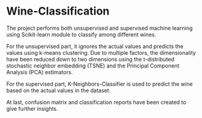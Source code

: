 # Wine-Classification
The project performs both unsupervised and supervised machine learning using Scikit-learn module to classify among different wines. 

For the unsupervised part, it ignores the actual values and predicts the values using k-means clustering. 
Due to multiple factors, the dimensionality have been reduced down to two dimensions using the t-distributed stochastic neighbor embedding (TSNE) and the Principal Component Analysis (PCA) estimators.

For the supervised part, K-Neighbors-Classifier is used to predict the wine based on the actual values in the dataset. 

At last, confusion matrix and classification reports have been created to give further insights.
